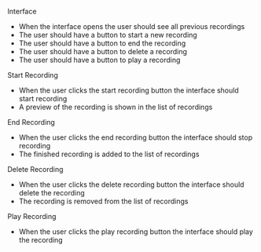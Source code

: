Interface
- When the interface opens the user should see all previous recordings
- The user should have a button to start a new recording
- The user should have a button to end the recording 
- The user should have a button to delete a recording
- The user should have a button to play a recording

Start Recording
- When the user clicks the start recording button the interface should start recording
- A preview of the recording is shown in the list of recordings

End Recording
- When the user clicks the end recording button the interface should stop recording
- The finished recording is added to the list of recordings

Delete Recording
- When the user clicks the delete recording button the interface should delete the recording
- The recording is removed from the list of recordings

Play Recording
- When the user clicks the play recording button the interface should play the recording